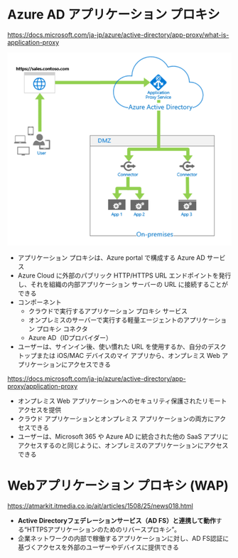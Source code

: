 # Azure AD アプリケーション プロキシ

https://docs.microsoft.com/ja-jp/azure/active-directory/app-proxy/what-is-application-proxy

![](images/ss-2023-03-01-22-39-45.png)

- アプリケーション プロキシは、Azure portal で構成する Azure AD サービス
- Azure Cloud に外部のパブリック HTTP/HTTPS URL エンドポイントを発行し、それを組織の内部アプリケーション サーバーの URL に接続することができる
- コンポーネント
  - クラウドで実行するアプリケーション プロキシ サービス
  - オンプレミスのサーバーで実行する軽量エージェントのアプリケーション プロキシ コネクタ
  - Azure AD（IDプロバイダー）
- ユーザーは、サインイン後、使い慣れた URL を使用するか、自分のデスクトップまたは iOS/MAC デバイスのマイ アプリから、オンプレミス Web アプリケーションにアクセスできる

https://docs.microsoft.com/ja-jp/azure/active-directory/app-proxy/application-proxy

- オンプレミス Web アプリケーションへのセキュリティ保護されたリモート アクセスを提供
- クラウド アプリケーションとオンプレミス アプリケーションの両方にアクセスできる
- ユーザーは、Microsoft 365 や Azure AD に統合された他の SaaS アプリにアクセスするのと同じように、オンプレミスのアプリケーションにアクセスできる



# Webアプリケーション プロキシ (WAP)

https://atmarkit.itmedia.co.jp/ait/articles/1508/25/news018.html

- **Active Directoryフェデレーションサービス（AD FS）と連携して動作**する“HTTPSアプリケーションのためのリバースプロキシ”。
- 企業ネットワークの内部で稼働するアプリケーションに対し、AD FS認証に基づくアクセスを外部のユーザーやデバイスに提供できる
